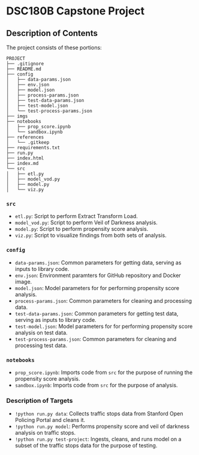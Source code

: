 # DSC180B Capstone Project

## Description of Contents

The project consists of these portions:
```
PROJECT
├── .gitignore
├── README.md
├── config
│   ├── data-params.json
│   ├── env.json
│   ├── model.json
│   ├── process-params.json
│   ├── test-data-params.json
│   ├── test-model.json
│   └── test-process-params.json
├── imgs
├── notebooks
│   ├── prop_score.ipynb
│   └── sandbox.ipynb
├── references
│   └── .gitkeep
├── requirements.txt
├── run.py
├── index.html
├── index.md
└── src
│   ├── etl.py
│   ├── model_vod.py
│   ├── model.py
│   └── viz.py
```

### `src`

* `etl.py`: Script to perform Extract Transform Load.
* `model_vod.py`: Script to perform Veil of Darkness analysis.
* `model.py`: Script to perform propensity score analysis.
* `viz.py`: Script to visualize findings from both sets of analysis.

### `config`

* `data-params.json`: Common parameters for getting data, serving as inputs to library code.
* `env.json`: Environment paramters for GitHub repository and Docker image.
* `model.json`: Model parameters for for performing propensity score analysis.
* `process-params.json`: Common parameters for cleaning and processing data.
* `test-data-params.json`: Common parameters for getting test data, serving as inputs to library code.
* `test-model.json`: Model parameters for for performing propensity score analysis on test data.
* `test-process-params.json`: Common parameters for cleaning and processing test data.

### `notebooks`

* `prop_score.ipynb`: Imports code from `src` for the purpose of running the propensity score analysis. 
* `sandbox.ipynb`: Imports code from `src` for the purpose of analysis. 

### Description of Targets

* `!python run.py data`: Collects traffic stops data from Stanford Open Policing Portal and cleans it.
* `!python run.py model`: Performs propensity score and veil of darkness analysis on traffic stops.
* `!python run.py test-project`: Ingests, cleans, and runs model on a subset of the traffic stops data for the purpose of testing.